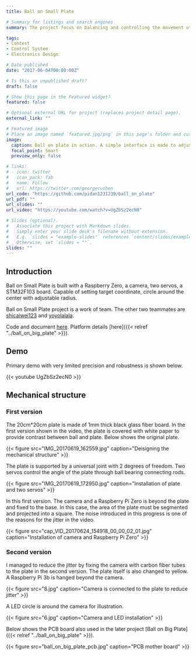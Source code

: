 ```yaml
---
title: Ball on Small Plate

# Summary for listings and search engines
summary: The project focus on balancing and controlling the movement of a metal ball on a 20cm wide plate, and is capable of setting target coordinate, circle around the center with adjustable radius.

tags:
- Contest
- Control System
- Electronics Design

# Date published
date: "2017-06-04T00:00:00Z"

# Is this an unpublished draft?
draft: false

# Show this page in the Featured widget?
featured: false

# Optional external URL for project (replaces project detail page).
external_link: ""

# Featured image
# Place an image named `featured.jpg/png` in this page's folder and customize its options here.
image:
  caption: Ball on plate in action. A simple interface is made to adjust the target position and circle radius.
  focal_point: Smart
  preview_only: false

# links:
# - icon: twitter
#   icon_pack: fab
#   name: Follow
#   url: https://twitter.com/georgecushen
url_code: "https://github.com/pidan1231239/ball_on_plate"
url_pdf: ""
url_slides: ""
url_video: "https://youtube.com/watch?v=UgZbSz2ecN0"

# Slides (optional).
#   Associate this project with Markdown slides.
#   Simply enter your slide deck's filename without extension.
#   E.g. `slides = "example-slides"` references `content/slides/example-slides.md`.
#   Otherwise, set `slides = ""`.
slides: ""
---
```


## Introduction

Ball on Small Plate is built with a Raspberry Zero, a camera, two servos, a STM32F103 board. Capable of setting target coordinate, circle around the center with adjustable radius.

Ball on Small Plate project is a work of team. The other two teammates are [shicaiwei123](https://github.com/shicaiwei123) and [yoyolalala](https://github.com/yoyolalala). 

Code and document [here](https://github.com/pidan1231239/ball_on_plate). Platform details [here]({{< relref "../ball_on_big_plate" >}}).

## Demo

Primary demo with very limited precision and robustness is shown below.

{{< youtube UgZbSz2ecN0 >}}

## Mechanical structure

### First version

The 20cm*20cm plate is made of 1mm thick black glass fiber board. In the first version shown in the video, the plate is covered with white paper to provide contrast between ball and plate. Below shows the original plate.

{{< figure src="IMG_20170619_162559.jpg" caption="Deisigning the mechanical structure" >}}

The plate is supported by a universal joint with 2 degrees of freedom. Two servos control the angle of the plate through ball bearing connecting rods.

{{< figure src="IMG_20170619_172950.jpg" caption="Installation of plate and two servos" >}}

In this first version. The camera and a Raspberry Pi Zero is beyond the plate and fixed to the base. In this case, the area of the plate must be segmented and projected into a square. The noise introduced in this progress is one of the reasons for the jitter in the video. 

{{< figure src="cap_VID_20170624_154918_00_00_02_01.jpg" caption="Installation of camera and Raspberry Pi Zero" >}}

### Second version

I managed to reduce the jitter by fixing the camera with carbon fiber tubes to the plate in the second version. The plate itself is also changed to yellow. A Raspberry Pi 3b is hanged beyond the camera.

{{< figure src="8.jpg" caption="Camera is connected to the plate to reduce jitter" >}}

A LED circle is around the camera for illustration.

{{< figure src="6.jpg" caption="Camera and LED installation" >}}

Below shows the PCB board also used in the later project [Ball on Big Plate]({{< relref "../ball_on_big_plate" >}}). 

{{< figure src="ball_on_big_plate_pcb.jpg" caption="PCB mother board" >}}
